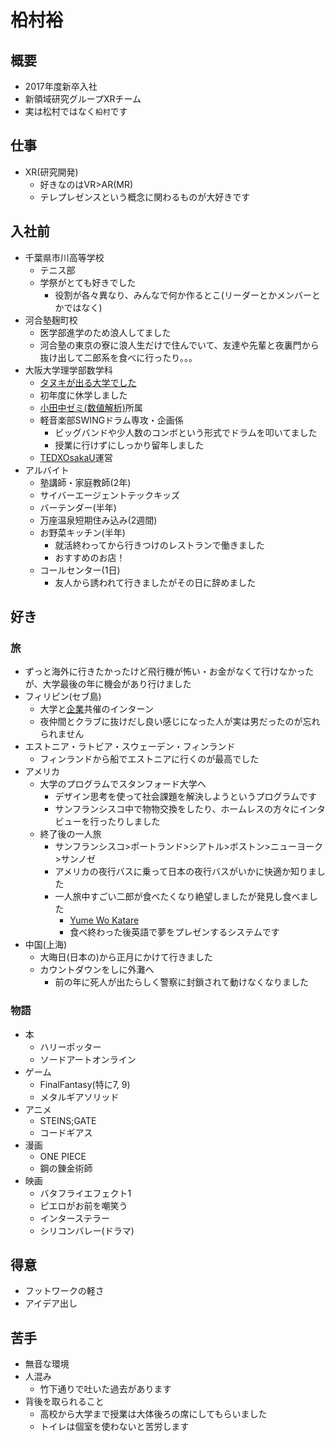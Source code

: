 # 柗村裕
## 概要
- 2017年度新卒入社
- 新領域研究グループXRチーム
- 実は松村ではなく`柗村`です

## 仕事
- XR(研究開発)
    - 好きなのはVR>AR(MR)
    - テレプレゼンスという概念に関わるものが大好きです
## 入社前
- 千葉県市川高等学校
    - テニス部
    - 学祭がとても好きでした
        - 役割が各々異なり、みんなで何か作るとこ(リーダーとかメンバーとかではなく)
- 河合塾麹町校
    - 医学部進学のため浪人してました
    - 河合塾の東京の寮に浪人生だけで住んでいて、友達や先輩と夜裏門から抜け出して二郎系を食べに行ったり。。。
- 大阪大学理学部数学科
    - [タヌキが出る大学でした](https://twitter.com/handanuki1)
    - 初年度に休学しました
    - [小田中ゼミ(数値解析)](http://www.cas.cmc.osaka-u.ac.jp/~odanaka/)所属
    - 軽音楽部SWINGドラム専攻・企画係
        - ビッグバンドや少人数のコンボという形式でドラムを叩いてました
        - 授業に行けずにしっかり留年しました
    - [TEDXOsakaU](http://www.tedxosakau.com)運営
- アルバイト
    - 塾講師・家庭教師(2年)
    - サイバーエージェントテックキッズ
    - バーテンダー(半年)
    - 万座温泉短期住み込み(2週間)
    - お野菜キッチン(半年)
        - 就活終わってから行きつけのレストランで働きました
        - おすすめのお店！
    - コールセンター(1日)
        - 友人から誘われて行きましたがその日に辞めました

## 好き
### 旅
- ずっと海外に行きたかったけど飛行機が怖い・お金がなくて行けなかったが、大学最後の年に機会があり行けました
- フィリピン(セブ島)
    - 大学と[企業](http://www.dgtakano.co.jp)共催のインターン
    - 夜仲間とクラブに抜けだし良い感じになった人が実は男だったのが忘れられません
- エストニア・ラトビア・スウェーデン・フィンランド
    - フィンランドから船でエストニアに行くのが最高でした
- アメリカ
    - 大学のプログラムでスタンフォード大学へ
        - デザイン思考を使って社会課題を解決しようというプログラムです
        - サンフランシスコ中で物物交換をしたり、ホームレスの方々にインタビューを行ったりしました
    - 終了後の一人旅
        - サンフランシスコ>ポートランド>シアトル>ボストン>ニューヨーク>サンノゼ
        - アメリカの夜行バスに乗って日本の夜行バスがいかに快適か知りました
        - 一人旅中すごい二郎が食べたくなり絶望しましたが発見し食べました
            - [Yume Wo Katare](https://www.facebook.com/YumeWoKatare/)
            - 食べ終わった後英語で夢をプレゼンするシステムです
- 中国(上海)
    - 大晦日(日本の)から正月にかけて行きました
    - カウントダウンをしに外灘へ
        - 前の年に死人が出たらしく警察に封鎖されて動けなくなりました

### 物語
- 本
    - ハリーポッター
    - ソードアートオンライン
- ゲーム
    - FinalFantasy(特に7, 9)
    - メタルギアソリッド
- アニメ
    - STEINS;GATE
    - コードギアス
- 漫画
    - ONE PIECE
    - 鋼の錬金術師
- 映画
    - バタフライエフェクト1
    - ピエロがお前を嘲笑う
    - インターステラー
    - シリコンバレー(ドラマ)

## 得意
- フットワークの軽さ
- アイデア出し

## 苦手
- 無音な環境
- 人混み
    - 竹下通りで吐いた過去があります
- 背後を取られること
    - 高校から大学まで授業は大体後ろの席にしてもらいました
    - トイレは個室を使わないと苦労します

